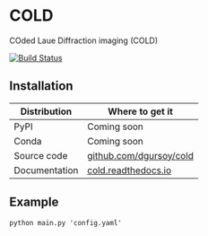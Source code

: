 # COLD

COded Laue Diffraction imaging (COLD)

[![Build Status](https://dev.azure.com/tomopy/COLD/_apis/build/status/dgursoy.cold?branchName=main)](https://dev.azure.com/tomopy/COLD/_build/latest?definitionId=5&branchName=main)


## Installation

| Distribution   | Where to get it                                            |
| -------------- | ---------------------------------------------------------- |
| PyPI           | Coming soon                                                |
| Conda          | Coming soon                                                |
| Source code    | [github.com/dgursoy/cold](https://github.com/dgursoy/cold) |
| Documentation  | [cold.readthedocs.io](https://cold.readthedocs.io)         |

## Example

```
python main.py 'config.yaml'
```
